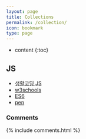 ```yaml
---
layout: page
title: Collections
permalink: /collection/
icon: bookmark
type: page
---
```


* content
{:toc}
## JS

- [생활코딩 JS](https://opentutorials.org/course/3085)
- [w3schools](https://www.w3schools.com/)
- [ES6](https://velog.io/@godori/ES6-%EC%A0%95%EB%A6%AC-vpjmrh6hhe)
- [pen](https://codepen.io/b31l/pen/QWMqzWy)

<h3 id="comments">Comments</h3>
{% include comments.html %}

